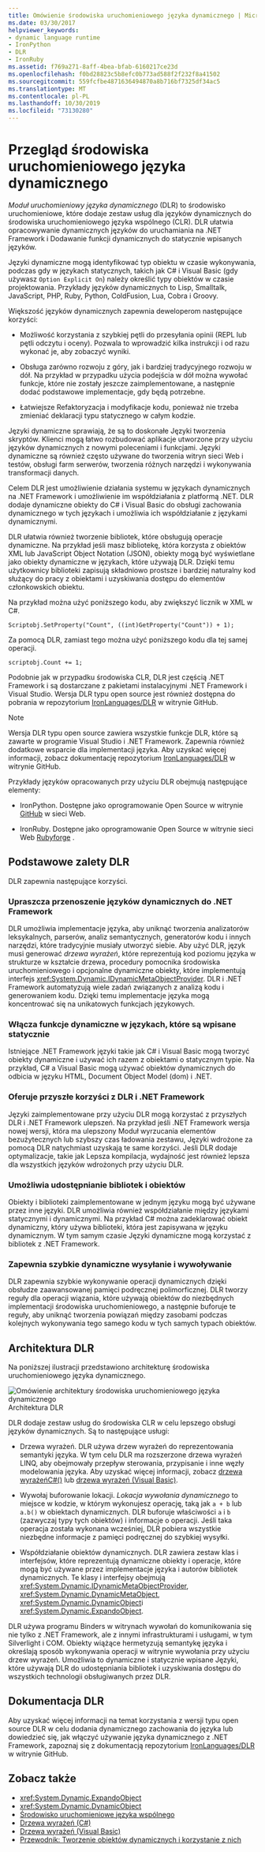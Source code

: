 ```yaml
---
title: Omówienie środowiska uruchomieniowego języka dynamicznego | Microsoft Docs
ms.date: 03/30/2017
helpviewer_keywords:
- dynamic language runtime
- IronPython
- DLR
- IronRuby
ms.assetid: f769a271-8aff-4bea-bfab-6160217ce23d
ms.openlocfilehash: f0bd28823c5b8efc0b773ad588f2f232f8a41502
ms.sourcegitcommit: 559fcfbe4871636494870a8b716bf7325df34ac5
ms.translationtype: MT
ms.contentlocale: pl-PL
ms.lasthandoff: 10/30/2019
ms.locfileid: "73130280"
---
```

# <a name="dynamic-language-runtime-overview"></a>Przegląd środowiska uruchomieniowego języka dynamicznego

*Moduł uruchomieniowy języka dynamicznego* (DLR) to środowisko uruchomieniowe, które dodaje zestaw usług dla języków dynamicznych do środowiska uruchomieniowego języka wspólnego (CLR). DLR ułatwia opracowywanie dynamicznych języków do uruchamiania na .NET Framework i Dodawanie funkcji dynamicznych do statycznie wpisanych języków.

Języki dynamiczne mogą identyfikować typ obiektu w czasie wykonywania, podczas gdy w językach statycznych, takich jak C# i Visual Basic (gdy używasz `Option Explicit On`) należy określić typy obiektów w czasie projektowania. Przykłady języków dynamicznych to Lisp, Smalltalk, JavaScript, PHP, Ruby, Python, ColdFusion, Lua, Cobra i Groovy.

Większość języków dynamicznych zapewnia deweloperom następujące korzyści:

- Możliwość korzystania z szybkiej pętli do przesyłania opinii (REPL lub pętli odczytu i oceny). Pozwala to wprowadzić kilka instrukcji i od razu wykonać je, aby zobaczyć wyniki.

- Obsługa zarówno rozwoju z góry, jak i bardziej tradycyjnego rozwoju w dół. Na przykład w przypadku użycia podejścia w dół można wywołać funkcje, które nie zostały jeszcze zaimplementowane, a następnie dodać podstawowe implementacje, gdy będą potrzebne.

- Łatwiejsze Refaktoryzacja i modyfikacje kodu, ponieważ nie trzeba zmieniać deklaracji typu statycznego w całym kodzie.

Języki dynamiczne sprawiają, że są to doskonałe Języki tworzenia skryptów. Klienci mogą łatwo rozbudować aplikacje utworzone przy użyciu języków dynamicznych z nowymi poleceniami i funkcjami. Języki dynamiczne są również często używane do tworzenia witryn sieci Web i testów, obsługi farm serwerów, tworzenia różnych narzędzi i wykonywania transformacji danych.

Celem DLR jest umożliwienie działania systemu w językach dynamicznych na .NET Framework i umożliwienie im współdziałania z platformą .NET. DLR dodaje dynamiczne obiekty do C# i Visual Basic do obsługi zachowania dynamicznego w tych językach i umożliwia ich współdziałanie z językami dynamicznymi.

DLR ułatwia również tworzenie bibliotek, które obsługują operacje dynamiczne. Na przykład jeśli masz bibliotekę, która korzysta z obiektów XML lub JavaScript Object Notation (JSON), obiekty mogą być wyświetlane jako obiekty dynamiczne w językach, które używają DLR. Dzięki temu użytkownicy biblioteki zapisują składniowo prostsze i bardziej naturalny kod służący do pracy z obiektami i uzyskiwania dostępu do elementów członkowskich obiektu.

Na przykład można użyć poniższego kodu, aby zwiększyć licznik w XML w C#.

`Scriptobj.SetProperty("Count", ((int)GetProperty("Count")) + 1);`

Za pomocą DLR, zamiast tego można użyć poniższego kodu dla tej samej operacji.

`scriptobj.Count += 1;`

Podobnie jak w przypadku środowiska CLR, DLR jest częścią .NET Framework i są dostarczane z pakietami instalacyjnymi .NET Framework i Visual Studio. Wersja DLR typu open source jest również dostępna do pobrania w repozytorium [IronLanguages/DLR](https://github.com/IronLanguages/dlr) w witrynie GitHub.

> [!NOTE]
> Wersja DLR typu open source zawiera wszystkie funkcje DLR, które są zawarte w programie Visual Studio i .NET Framework. Zapewnia również dodatkowe wsparcie dla implementacji języka. Aby uzyskać więcej informacji, zobacz dokumentację repozytorium [IronLanguages/DLR](https://github.com/IronLanguages/dlr) w witrynie GitHub.

Przykłady języków opracowanych przy użyciu DLR obejmują następujące elementy:

- IronPython. Dostępne jako oprogramowanie Open Source w witrynie [GitHub](https://github.com/IronLanguages/ironpython2) w sieci Web.

- IronRuby. Dostępne jako oprogramowanie Open Source w witrynie sieci Web [Rubyforge](https://go.microsoft.com/fwlink/?LinkId=141044) .

## <a name="primary-dlr-advantages"></a>Podstawowe zalety DLR
 DLR zapewnia następujące korzyści.

### <a name="simplifies-porting-dynamic-languages-to-the-net-framework"></a>Upraszcza przenoszenie języków dynamicznych do .NET Framework
 DLR umożliwia implementacje języka, aby uniknąć tworzenia analizatorów leksykalnych, parserów, analiz semantycznych, generatorów kodu i innych narzędzi, które tradycyjnie musiały utworzyć siebie. Aby użyć DLR, język musi generować *drzewa wyrażeń*, które reprezentują kod poziomu języka w strukturze w kształcie drzewa, procedury pomocnika środowiska uruchomieniowego i opcjonalne dynamiczne obiekty, które implementują interfejs <xref:System.Dynamic.IDynamicMetaObjectProvider>. DLR i .NET Framework automatyzują wiele zadań związanych z analizą kodu i generowaniem kodu. Dzięki temu implementacje języka mogą koncentrować się na unikatowych funkcjach językowych.

### <a name="enables-dynamic-features-in-statically-typed-languages"></a>Włącza funkcje dynamiczne w językach, które są wpisane statycznie
 Istniejące .NET Framework języki takie jak C# i Visual Basic mogą tworzyć obiekty dynamiczne i używać ich razem z obiektami o statycznym typie. Na przykład, C# a Visual Basic mogą używać obiektów dynamicznych do odbicia w języku HTML, Document Object Model (dom) i .NET.

### <a name="provides-future-benefits-of-the-dlr-and-net-framework"></a>Oferuje przyszłe korzyści z DLR i .NET Framework
 Języki zaimplementowane przy użyciu DLR mogą korzystać z przyszłych DLR i .NET Framework ulepszeń. Na przykład jeśli .NET Framework wersja nowej wersji, która ma ulepszony Moduł wyrzucania elementów bezużytecznych lub szybszy czas ładowania zestawu, Języki wdrożone za pomocą DLR natychmiast uzyskają te same korzyści. Jeśli DLR dodaje optymalizacje, takie jak Lepsza kompilacja, wydajność jest również lepsza dla wszystkich języków wdrożonych przy użyciu DLR.

### <a name="enables-sharing-of-libraries-and-objects"></a>Umożliwia udostępnianie bibliotek i obiektów
 Obiekty i biblioteki zaimplementowane w jednym języku mogą być używane przez inne języki. DLR umożliwia również współdziałanie między językami statycznymi i dynamicznymi. Na przykład C# można zadeklarować obiekt dynamiczny, który używa biblioteki, która jest zapisywana w języku dynamicznym. W tym samym czasie Języki dynamiczne mogą korzystać z bibliotek z .NET Framework.

### <a name="provides-fast-dynamic-dispatch-and-invocation"></a>Zapewnia szybkie dynamiczne wysyłanie i wywoływanie
 DLR zapewnia szybkie wykonywanie operacji dynamicznych dzięki obsłudze zaawansowanej pamięci podręcznej polimorficznej. DLR tworzy reguły dla operacji wiązania, które używają obiektów do niezbędnych implementacji środowiska uruchomieniowego, a następnie buforuje te reguły, aby uniknąć tworzenia powiązań między zasobami podczas kolejnych wykonywania tego samego kodu w tych samych typach obiektów.

## <a name="dlr-architecture"></a>Architektura DLR
 Na poniższej ilustracji przedstawiono architekturę środowiska uruchomieniowego języka dynamicznego.

 ![Omówienie architektury środowiska uruchomieniowego języka dynamicznego](./media/dlr-archoverview.png "DLR_ArchOverview") Architektura DLR

 DLR dodaje zestaw usług do środowiska CLR w celu lepszego obsługi języków dynamicznych. Są to następujące usługi:

- Drzewa wyrażeń. DLR używa drzew wyrażeń do reprezentowania semantyki języka. W tym celu DLR ma rozszerzone drzewa wyrażeń LINQ, aby obejmowały przepływ sterowania, przypisanie i inne węzły modelowania języka. Aby uzyskać więcej informacji, zobacz [drzewa wyrażeńC#()](../../csharp/programming-guide/concepts/expression-trees/index.md) lub [drzewa wyrażeń (Visual Basic)](../../visual-basic/programming-guide/concepts/expression-trees/index.md).

- Wywołaj buforowanie lokacji. *Lokacja wywołania dynamicznego* to miejsce w kodzie, w którym wykonujesz operację, taką jak `a + b` lub `a.b()` w obiektach dynamicznych. DLR buforuje właściwości `a` i `b` (zazwyczaj typy tych obiektów) i informacje o operacji. Jeśli taka operacja została wykonana wcześniej, DLR pobiera wszystkie niezbędne informacje z pamięci podręcznej do szybkiej wysyłki.

- Współdziałanie obiektów dynamicznych. DLR zawiera zestaw klas i interfejsów, które reprezentują dynamiczne obiekty i operacje, które mogą być używane przez implementacje języka i autorów bibliotek dynamicznych. Te klasy i interfejsy obejmują <xref:System.Dynamic.IDynamicMetaObjectProvider>, <xref:System.Dynamic.DynamicMetaObject>, <xref:System.Dynamic.DynamicObject>i <xref:System.Dynamic.ExpandoObject>.

DLR używa programu Binders w witrynach wywołań do komunikowania się nie tylko z .NET Framework, ale z innymi infrastrukturami i usługami, w tym Silverlight i COM. Obiekty wiążące hermetyzują semantykę języka i określają sposób wykonywania operacji w witrynie wywołania przy użyciu drzew wyrażeń. Umożliwia to dynamiczne i statycznie wpisane Języki, które używają DLR do udostępniania bibliotek i uzyskiwania dostępu do wszystkich technologii obsługiwanych przez DLR.

## <a name="dlr-documentation"></a>Dokumentacja DLR
 Aby uzyskać więcej informacji na temat korzystania z wersji typu open source DLR w celu dodania dynamicznego zachowania do języka lub dowiedzieć się, jak włączyć używanie języka dynamicznego z .NET Framework, zapoznaj się z dokumentacją repozytorium [IronLanguages/DLR](https://github.com/IronLanguages/dlr/tree/master/Docs) w witrynie GitHub.

## <a name="see-also"></a>Zobacz także

- <xref:System.Dynamic.ExpandoObject>
- <xref:System.Dynamic.DynamicObject>
- [Środowisko uruchomieniowe języka wspólnego](../../standard/clr.md)
- [Drzewa wyrażeń (C#)](../../csharp/programming-guide/concepts/expression-trees/index.md)
- [Drzewa wyrażeń (Visual Basic)](../../visual-basic/programming-guide/concepts/expression-trees/index.md)
- [Przewodnik: Tworzenie obiektów dynamicznych i korzystanie z nich](../../csharp/programming-guide/types/walkthrough-creating-and-using-dynamic-objects.md)
